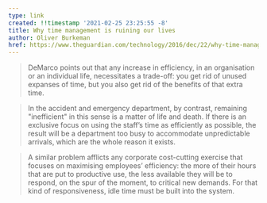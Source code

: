 ```yaml
---
type: link
created: !!timestamp '2021-02-25 23:25:55 -8'
title: Why time management is ruining our lives
author: Oliver Burkeman
href: https://www.theguardian.com/technology/2016/dec/22/why-time-management-is-ruining-our-lives
---
```

> DeMarco points out that any increase in efficiency, in an organisation or an individual life, necessitates a trade-off: you get rid of unused expanses of time, but you also get rid of the benefits of that extra time.

> In the accident and emergency department, by contrast, remaining "inefficient" in this sense is a matter of life and death. If there is an exclusive focus on using the staff’s time as efficiently as possible, the result will be a department too busy to accommodate unpredictable arrivals, which are the whole reason it exists.

> A similar problem afflicts any corporate cost-cutting exercise that focuses on maximising employees’ efficiency: the more of their hours that are put to productive use, the less available they will be to respond, on the spur of the moment, to critical new demands. For that kind of responsiveness, idle time must be built into the system.
